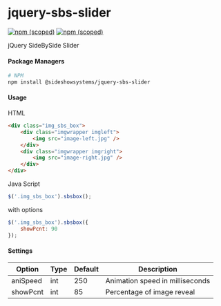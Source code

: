 # jquery-sbs-slider

[![npm (scoped)](https://img.shields.io/badge/npm-v0.2.1-brightgreen.svg)](https://github.com/sideshow-systems/jquery-sbs-slider)
[![npm (scoped)](https://badgen.net/packagephobia/install/@sideshowsystems/jquery-sbs-slider)](https://packagephobia.now.sh/result?p=%40sideshowsystems%2Fjquery-sbs-slider)

jQuery SideBySide Slider


#### Package Managers

```sh
# NPM
npm install @sideshowsystems/jquery-sbs-slider
```

#### Usage

HTML
```html
<div class="img_sbs_box">
	<div class="imgwrapper imgleft">
		<img src="image-left.jpg" />
	</div>
	<div class="imgwrapper imgright">
		<img src="image-right.jpg" />
	</div>
</div>
```

Java Script
```js
$('.img_sbs_box').sbsbox();
```

with options
```js
$('.img_sbs_box').sbsbox({
	showPcnt: 90
});
```

#### Settings

Option | Type | Default | Description
------ | ---- | ------- | -----------
aniSpeed | int | 250 | Animation speed in milliseconds
showPcnt | int | 85 | Percentage of image reveal